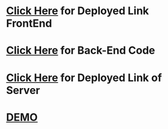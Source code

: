 # [Click Here](https://shop-cart-8.netlify.app/) for Deployed Link FrontEnd

# [Click Here](https://github.com/ankesai8/ShopCart-BackEnd) for Back-End Code

# [Click Here](https://shop-cart-8.herokuapp.com/) for Deployed Link of Server 

# [DEMO](https://www.youtube.com/watch?v=0iJAxCZ9UWk)

